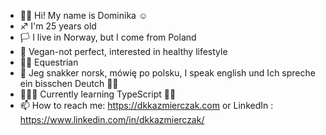 - 👋🏼 Hi! My name is Dominika ☺
- ♐ I'm 25 years old
- 🏳 I live in Norway, but I come from Poland
- 🥑 Vegan-not perfect, interested in healthy lifestyle
- 🏇🏼 Equestrian
- 🌷 Jeg snakker norsk, mówię po polsku, I speak english und Ich spreche ein bisschen Deutch ✌🏼
- 👩🏼‍💻 Currently learning TypeScript 💪🏼
- 📫 How to reach me: https://dkkazmierczak.com or LinkedIn : https://www.linkedin.com/in/dkkazmierczak/

